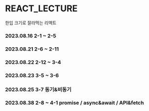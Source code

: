 # REACT_LECTURE

한입 크기로 잘라먹는 리액트

### 2023.08.16 2-1 ~ 2-5

### 2023.08.21 2-6 ~ 2-11

### 2023.08.22 2-12 ~ 3-4

### 2023.08.23 3-5 ~ 3-6

### 2023.08.25 3-7 동기&비동기

### 2023.08.38 2-8 ~ 4-1 promise / async&await / API&fetch
